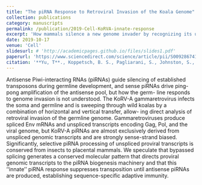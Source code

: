 ```yaml
---
title: "The piRNA Response to Retroviral Invasion of the Koala Genome"
collection: publications
category: manuscripts
permalink: /publication/2019-Cell-KoRVA-innate-response
excerpt: 'How mammals silence a new genome invader by recognizing its unique molecular pattern.'
date: 2019-10-17
venue: 'Cell'
slidesurl: # 'http://academicpages.github.io/files/slides1.pdf'
paperurl: 'https://www.sciencedirect.com/science/article/pii/S0092867419310086?via%3Dihub'
citation: '**Yu, T**., Koppetsch, B. S., Pagliarani, S., Johnston, S., Silverstein, N. J., Luban, J., ... & Theurkauf, W. E. (2019). The piRNA response to retroviral invasion of the koala genome. Cell, 179(3), 632-643.'
---
```

Antisense Piwi-interacting RNAs (piRNAs) guide silencing of established transposons during germline development, and sense piRNAs drive ping-pong amplification of the antisense pool, but how the germ- line responds to genome invasion is not understood. The KoRV-A gammaretrovirus infects the soma and germline and is sweeping through wild koalas by a combination of horizontal and vertical transfer, allow- ing direct analysis of retroviral invasion of the germline genome. Gammaretroviruses produce spliced Env mRNAs and unspliced transcripts encoding Gag, Pol, and the viral genome, but KoRV-A piRNAs are almost exclusively derived from unspliced genomic transcripts and are strongly sense-strand biased. Significantly, selective piRNA processing of unspliced proviral transcripts is conserved from insects to placental mammals. We speculate that bypassed splicing generates a conserved molecular pattern that directs proviral genomic transcripts to the piRNA biogenesis machinery and that this ‘‘innate’’ piRNA response suppresses transposition until antisense piRNAs are produced, establishing sequence-specific adaptive immunity.

